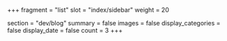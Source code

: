 +++
fragment = "list"
slot = "index/sidebar"
weight = 20

section = "dev/blog"
summary = false
images = false
display_categories = false
display_date = false
count = 3
+++
